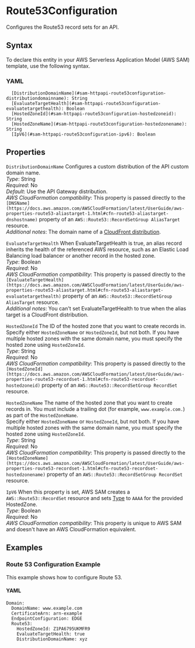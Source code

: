 # Route53Configuration<a name="sam-property-httpapi-route53configuration"></a>

Configures the Route53 record sets for an API\.

## Syntax<a name="sam-property-httpapi-route53configuration-syntax"></a>

To declare this entity in your AWS Serverless Application Model \(AWS SAM\) template, use the following syntax\.

### YAML<a name="sam-property-httpapi-route53configuration-syntax.yaml"></a>

```
  [DistributionDomainName](#sam-httpapi-route53configuration-distributiondomainname): String
  [EvaluateTargetHealth](#sam-httpapi-route53configuration-evaluatetargethealth): Boolean
  [HostedZoneId](#sam-httpapi-route53configuration-hostedzoneid): String
  [HostedZoneName](#sam-httpapi-route53configuration-hostedzonename): String
  [IpV6](#sam-httpapi-route53configuration-ipv6): Boolean
```

## Properties<a name="sam-property-httpapi-route53configuration-properties"></a>

 `DistributionDomainName`   <a name="sam-httpapi-route53configuration-distributiondomainname"></a>
Configures a custom distribution of the API custom domain name\.  
*Type*: String  
*Required*: No  
*Default*: Use the API Gateway distribution\.  
*AWS CloudFormation compatibility*: This property is passed directly to the `[DNSName](https://docs.aws.amazon.com/AWSCloudFormation/latest/UserGuide/aws-properties-route53-aliastarget-1.html#cfn-route53-aliastarget-dnshostname)` property of an `AWS::Route53::RecordSetGroup AliasTarget` resource\.  
*Additional notes*: The domain name of a [CloudFront distribution](https://docs.aws.amazon.com/AWSCloudFormation/latest/UserGuide/aws-resource-cloudfront-distribution.html)\.

 `EvaluateTargetHealth`   <a name="sam-httpapi-route53configuration-evaluatetargethealth"></a>
When EvaluateTargetHealth is true, an alias record inherits the health of the referenced AWS resource, such as an Elastic Load Balancing load balancer or another record in the hosted zone\.  
*Type*: Boolean  
*Required*: No  
*AWS CloudFormation compatibility*: This property is passed directly to the `[EvaluateTargetHealth](https://docs.aws.amazon.com/AWSCloudFormation/latest/UserGuide/aws-properties-route53-aliastarget.html#cfn-route53-aliastarget-evaluatetargethealth)` property of an `AWS::Route53::RecordSetGroup AliasTarget` resource\.  
*Additional notes*: You can't set EvaluateTargetHealth to true when the alias target is a CloudFront distribution\.

 `HostedZoneId`   <a name="sam-httpapi-route53configuration-hostedzoneid"></a>
The ID of the hosted zone that you want to create records in\.  
Specify either `HostedZoneName` or `HostedZoneId`, but not both\. If you have multiple hosted zones with the same domain name, you must specify the hosted zone using `HostedZoneId`\.  
*Type*: String  
*Required*: No  
*AWS CloudFormation compatibility*: This property is passed directly to the `[HostedZoneId](https://docs.aws.amazon.com/AWSCloudFormation/latest/UserGuide/aws-properties-route53-recordset-1.html#cfn-route53-recordset-hostedzoneid)` property of an `AWS::Route53::RecordSetGroup RecordSet` resource\.

 `HostedZoneName`   <a name="sam-httpapi-route53configuration-hostedzonename"></a>
The name of the hosted zone that you want to create records in\. You must include a trailing dot \(for example, `www.example.com.`\) as part of the `HostedZoneName`\.  
Specify either `HostedZoneName` or `HostedZoneId`, but not both\. If you have multiple hosted zones with the same domain name, you must specify the hosted zone using `HostedZoneId`\.  
*Type*: String  
*Required*: No  
*AWS CloudFormation compatibility*: This property is passed directly to the `[HostedZoneName](https://docs.aws.amazon.com/AWSCloudFormation/latest/UserGuide/aws-properties-route53-recordset-1.html#cfn-route53-recordset-hostedzonename)` property of an `AWS::Route53::RecordSetGroup RecordSet` resource\.

 `IpV6`   <a name="sam-httpapi-route53configuration-ipv6"></a>
When this property is set, AWS SAM creates a `AWS::Route53::RecordSet` resource and sets [Type](https://docs.aws.amazon.com/AWSCloudFormation/latest/UserGuide/aws-properties-route53-recordset.html#cfn-route53-recordset-type) to `AAAA` for the provided HostedZone\.  
*Type*: Boolean  
*Required*: No  
*AWS CloudFormation compatibility*: This property is unique to AWS SAM and doesn't have an AWS CloudFormation equivalent\.

## Examples<a name="sam-property-httpapi-route53configuration--examples"></a>

### Route 53 Configuration Example<a name="sam-property-httpapi-route53configuration--examples--route-53-configuration-example"></a>

This example shows how to configure Route 53\.

#### YAML<a name="sam-property-httpapi-route53configuration--examples--route-53-configuration-example--yaml"></a>

```
Domain:
  DomainName: www.example.com
  CertificateArn: arn-example
  EndpointConfiguration: EDGE
  Route53:
    HostedZoneId: Z1PA6795UKMFR9
    EvaluateTargetHealth: true
    DistributionDomainName: xyz
```